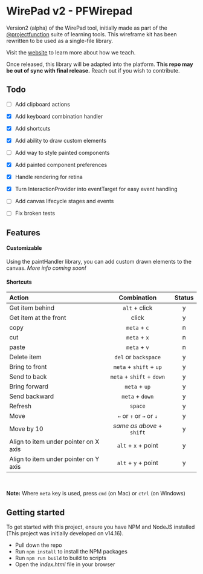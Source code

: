 # WirePad v2 - PFWirepad

Version2 (alpha) of the WirePad tool, initially made as part of the [@projectfunction](https://github.com/projectfunction) suite of learning tools. This wireframe kit has been rewritten to be used as a single-file library.

Visit the [website](https://projectfunction.io/how-we-teach) to learn more about how we teach.

Once released, this library will be adapted into the platform. **This repo may be out of sync with final release.** Reach out if you wish to contribute. 

## Todo
- [ ] Add clipboard actions
- [x] Add keyboard combination handler
- [x] Add shortcuts
- [x] Add ability to draw custom elements
- [ ] Add way to style painted components
- [x] Add painted component preferences
- [x] Handle rendering for retina
- [x] Turn InteractionProvider into eventTarget for easy event handling
- [ ] Add canvas lifecycle stages and events
- [ ] Fix broken tests


## Features

#### Customizable
Using the paintHandler library, you can add custom drawn elements to the canvas. _More info coming soon!_


#### Shortcuts

| Action                                |        Combination        | Status |
| :------------------------------------ | :-----------------------: | :----: |
| Get item behind                       |       `alt` + click       |   y    |
| Get item at the front                 |           click           |   y    |
| copy                                  |       `meta` + `c`        |   n    |
| cut                                   |       `meta` + `x`        |   n    |
| paste                                 |       `meta` + `v`        |   n    |
| Delete item                           |   `del` or `backspace`    |   y    |
| Bring to front                        |  `meta` + `shift` + `up`  |   y    |
| Send to back                          | `meta` + `shift` + `down` |   y    |
| Bring forward                         |       `meta` + `up`       |   y    |
| Send backward                         |      `meta` + `down`      |   y    |
| Refresh                               |          `space`          |   y    |
| Move                                  | `←` or `↑` or `→` or `↓`  |   y    |
| Move by 10                            | _same as above_ + `shift` |   y    |
| Align to item under pointer on X axis |    `alt` + `x` + point    |   y    |
| Align to item under pointer on Y axis |    `alt` + `y` + point    |   y    |

<br>

**Note:** Where `meta` key is used, press `cmd` (on Mac) or `ctrl` (on Windows) 

## Getting started

To get started with this project, ensure you have NPM and NodeJS installed (This project was initially developed on v14.16).

- Pull down the repo
- Run `npm install` to install the NPM packages
- Run `npm run build` to build to scripts
- Open the _index.html_ file in your browser